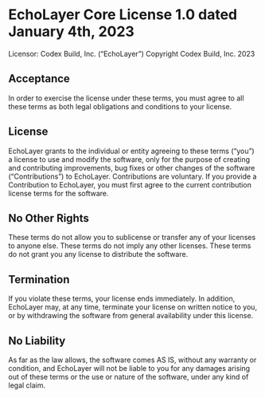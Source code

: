 # EchoLayer Core License 1.0 dated January 4th, 2023

Licensor: Codex Build, Inc. (“EchoLayer”)
Copyright Codex Build, Inc. 2023

## Acceptance

In order to exercise the license under these terms, you must agree to all these
terms as both legal obligations and conditions to your license.

## License

EchoLayer grants to the individual or entity agreeing to these terms (“you”) a
license to use and modify the software, only for the purpose of creating and
contributing improvements, bug fixes or other changes of the software
(“Contributions”) to EchoLayer. Contributions are voluntary. If you provide a
Contribution to EchoLayer, you must first agree to the current contribution license
terms for the software.

## No Other Rights

These terms do not allow you to sublicense or transfer any of your licenses to
anyone else. These terms do not imply any other licenses. These terms do not
grant you any license to distribute the software.

## Termination

If you violate these terms, your license ends immediately. In addition, EchoLayer
may, at any time, terminate your license on written notice to you, or by
withdrawing the software from general availability under this license.

## No Liability

As far as the law allows, the software comes AS IS, without any warranty or
condition, and EchoLayer will not be liable to you for any damages arising out of
these terms or the use or nature of the software, under any kind of legal
claim.